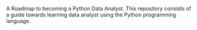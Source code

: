 A Roadmap to becoming a Python Data Analyst. This repository consists of a guide towards learning data analyst using the Python programming language.